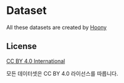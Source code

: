 Dataset
=======
All these datasets are created by [Hoony](https://github.com/thechunsik)

License
-------
[CC BY 4.0 International](LICENSE)

모든 데이터셋은 CC BY 4.0 라이선스를 따릅니다.
